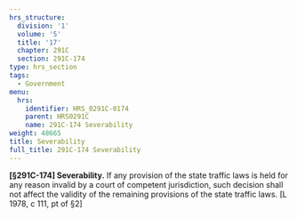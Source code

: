 ```yaml
---
hrs_structure:
  division: '1'
  volume: '5'
  title: '17'
  chapter: 291C
  section: 291C-174
type: hrs_section
tags:
  - Government
menu:
  hrs:
    identifier: HRS_0291C-0174
    parent: HRS0291C
    name: 291C-174 Severability
weight: 48665
title: Severability
full_title: 291C-174 Severability
---
```

**[§291C-174] Severability.** If any provision of the state traffic laws is held for any reason invalid by a court of competent jurisdiction, such decision shall not affect the validity of the remaining provisions of the state traffic laws. [L 1978, c 111, pt of §2]